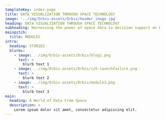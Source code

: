 ```yaml
---
templateKey: index-page
title: DATA VISUALIZATION THROUGH SPACE TECHNOLOGY
image: '../img/Orbis-assets/Orbis/header_image.jpg'
heading: DATA VISUALIZATION THROUGH SPACE TECHNOLOGY
subheading: Harnessing the power of space data to decision support on Earth.
mainpitch:
  title: MODULES
intro:
  heading: STORIES
  blurbs:
    - image: ../img/Orbis-assets/Orbis/blog1.png
      text: >
        blurb text 1
    - image: ../img/Orbis-assets/Orbis/cz5-launchfailure.png
      text: >
        blurb text 2
    - image: ../img/Orbis-assets/Orbis/module3.png
      text: >
        blurb text 3
main:
  heading: A World of Data From Space
  description: >
    Lorem ipsum dolor sit amet, consectetur adipiscing elit.
---
```


